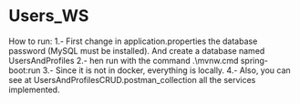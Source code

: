 # Users_WS
 How to run:
 1.- First change in application.properties the database password (MySQL must be installed). And create a database named UsersAndProfiles
 2.- hen run with the command .\mvnw.cmd spring-boot:run 
 3.- Since it is not in docker, everything is locally. 
 4.- Also, you can see at UsersAndProfilesCRUD.postman_collection all the services implemented. 
